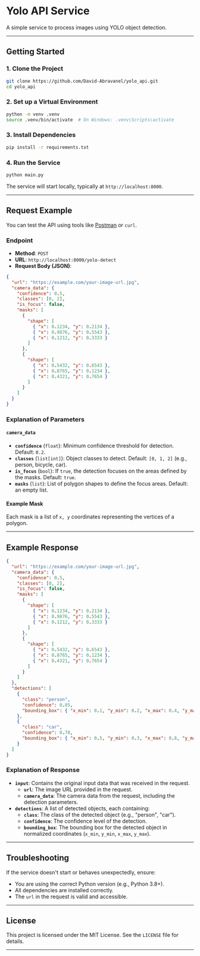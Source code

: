 # Yolo API Service

A simple service to process images using YOLO object detection.

---

## Getting Started

### 1. Clone the Project

```bash
git clone https://github.com/David-Abravanel/yolo_api.git
cd yolo_api
```

### 2. Set up a Virtual Environment

```bash
python -m venv .venv
source .venv/bin/activate  # On Windows: .venv\Scripts\activate
```

### 3. Install Dependencies

```bash
pip install -r requirements.txt
```

### 4. Run the Service

```bash
python main.py
```

The service will start locally, typically at `http://localhost:8000`.

---

## Request Example

You can test the API using tools like [Postman](https://www.postman.com/) or `curl`.

### Endpoint

- **Method**: `POST`
- **URL**: `http://localhost:8000/yolo-detect`
- **Request Body (JSON)**:

```json
{
  "url": "https://example.com/your-image-url.jpg",
  "camera_data": {
    "confidence": 0.5,
    "classes": [0, 2],
    "is_focus": false,
    "masks": [
      {
        "shape": [
          { "x": 0.1234, "y": 0.2134 },
          { "x": 0.9876, "y": 0.5543 },
          { "x": 0.1212, "y": 0.3333 }
        ]
      },
      {
        "shape": [
          { "x": 0.5432, "y": 0.6543 },
          { "x": 0.8765, "y": 0.1234 },
          { "x": 0.4321, "y": 0.7654 }
        ]
      }
    ]
  }
}
```

### Explanation of Parameters

#### `camera_data`

- **`confidence`** (`float`): Minimum confidence threshold for detection. Default: `0.2`.
- **`classes`** (`list[int]`): Object classes to detect. Default: `[0, 1, 2]` (e.g., person, bicycle, car).
- **`is_focus`** (`bool`): If `true`, the detection focuses on the areas defined by the masks. Default: `true`.
- **`masks`** (`list`): List of polygon shapes to define the focus areas. Default: an empty list.

#### Example Mask

Each mask is a list of `x, y` coordinates representing the vertices of a polygon.

---

## Example Response

```json
{
  "url": "https://example.com/your-image-url.jpg",
  "camera_data": {
    "confidence": 0.5,
    "classes": [0, 2],
    "is_focus": false,
    "masks": [
      {
        "shape": [
          { "x": 0.1234, "y": 0.2134 },
          { "x": 0.9876, "y": 0.5543 },
          { "x": 0.1212, "y": 0.3333 }
        ]
      },
      {
        "shape": [
          { "x": 0.5432, "y": 0.6543 },
          { "x": 0.8765, "y": 0.1234 },
          { "x": 0.4321, "y": 0.7654 }
        ]
      }
    ]
  },
  "detections": [
    {
      "class": "person",
      "confidence": 0.85,
      "bounding_box": { "x_min": 0.1, "y_min": 0.2, "x_max": 0.4, "y_max": 0.6 }
    },
    {
      "class": "car",
      "confidence": 0.78,
      "bounding_box": { "x_min": 0.5, "y_min": 0.3, "x_max": 0.8, "y_max": 0.7 }
    }
  ]
}
```

### Explanation of Response

- **`input`**: Contains the original input data that was received in the request.
  - **`url`**: The image URL provided in the request.
  - **`camera_data`**: The camera data from the request, including the detection parameters.
- **`detections`**: A list of detected objects, each containing:
  - **`class`**: The class of the detected object (e.g., "person", "car").
  - **`confidence`**: The confidence level of the detection.
  - **`bounding_box`**: The bounding box for the detected object in normalized coordinates (`x_min`, `y_min`, `x_max`, `y_max`).

---

## Troubleshooting

If the service doesn't start or behaves unexpectedly, ensure:

- You are using the correct Python version (e.g., Python 3.8+).
- All dependencies are installed correctly.
- The `url` in the request is valid and accessible.

---

## License

This project is licensed under the MIT License. See the `LICENSE` file for details.

---
